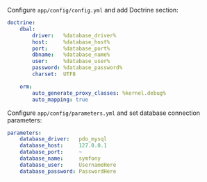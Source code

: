Configure `app/config/config.yml` and add Doctrine section:

~~~yaml
doctrine:
    dbal:
        driver:   %database_driver%
        host:     %database_host%
        port:     %database_port%
        dbname:   %database_name%
        user:     %database_user%
        password: %database_password%
        charset:  UTF8

    orm:
        auto_generate_proxy_classes: %kernel.debug%
        auto_mapping: true
~~~

Configure `app/config/parameters.yml` and set database connection parameters:

~~~yaml
parameters:
    database_driver:   pdo_mysql
    database_host:     127.0.0.1
    database_port:     ~
    database_name:     symfony
    database_user:     UsernameHere
    database_password: PasswordHere
~~~